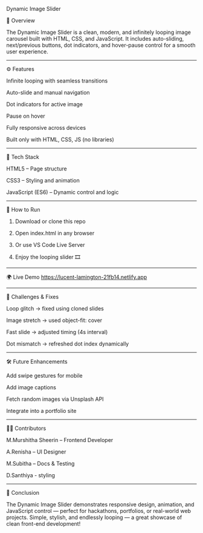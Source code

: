 Dynamic Image Slider

📸 Overview

The Dynamic Image Slider is a clean, modern, and infinitely looping image carousel built with HTML, CSS, and JavaScript.
It includes auto-sliding, next/previous buttons, dot indicators, and hover-pause control for a smooth user experience.


---

⚙️ Features

Infinite looping with seamless transitions

Auto-slide and manual navigation

Dot indicators for active image

Pause on hover

Fully responsive across devices

Built only with HTML, CSS, JS (no libraries)



---

🧠 Tech Stack

HTML5 – Page structure

CSS3 – Styling and animation

JavaScript (ES6) – Dynamic control and logic



---

🚀 How to Run

1. Download or clone this repo


2. Open index.html in any browser


3. Or use VS Code Live Server


4. Enjoy the looping slider 🎞️




---

🌍 Live Demo
https://lucent-lamington-21fb14.netlify.app


---

🧾 Challenges & Fixes

Loop glitch → fixed using cloned slides

Image stretch → used object-fit: cover

Fast slide → adjusted timing (4s interval)

Dot mismatch → refreshed dot index dynamically



---

🛠️ Future Enhancements

Add swipe gestures for mobile

Add image captions

Fetch random images via Unsplash API

Integrate into a portfolio site



---

🧑‍💻 Contributors

M.Murshitha Sheerin – Frontend Developer

A.Renisha – UI Designer

M.Subitha – Docs & Testing

D.Santhiya - styling



---

🏁 Conclusion

The Dynamic Image Slider demonstrates responsive design, animation, and JavaScript control — perfect for hackathons, portfolios, or real-world web projects.
Simple, stylish, and endlessly looping — a great showcase of clean front-end development!
